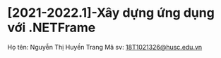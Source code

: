 # [2021-2022.1]-Xây dựng ứng dụng với .NETFrame
Họ tên: Nguyễn Thị Huyền Trang
Mã sv: 18T1021326@husc.edu.vn
